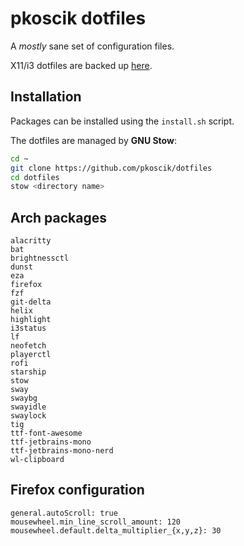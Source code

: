 # pkoscik dotfiles

A _mostly_ sane set of configuration files.

X11/i3 dotfiles are backed up [here](https://github.com/pkoscik/dotfiles-old).

## Installation

Packages can be installed using the `install.sh` script.

The dotfiles are managed by __GNU Stow__:

```bash
cd ~
git clone https://github.com/pkoscik/dotfiles
cd dotfiles
stow <directory name>
```

## Arch packages

```
alacritty
bat
brightnessctl
dunst
eza
firefox
fzf
git-delta
helix
highlight
i3status
lf
neofetch
playerctl
rofi
starship
stow
sway
swaybg
swayidle
swaylock
tig
ttf-font-awesome
ttf-jetbrains-mono
ttf-jetbrains-mono-nerd
wl-clipboard
```

## Firefox configuration

```
general.autoScroll: true
mousewheel.min_line_scroll_amount: 120
mousewheel.default.delta_multiplier_{x,y,z}: 30
```
